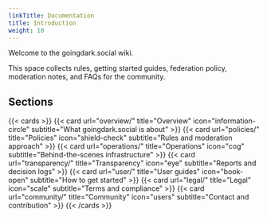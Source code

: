 ```yaml
---
linkTitle: Documentation
title: Introduction
weight: 10
---
```


Welcome to the goingdark.social wiki.

This space collects rules, getting started guides, federation policy, moderation notes, and FAQs for the community.

## Sections

{{< cards >}}
  {{< card url="overview/" title="Overview" icon="information-circle" subtitle="What goingdark.social is about" >}}
  {{< card url="policies/" title="Policies" icon="shield-check" subtitle="Rules and moderation approach" >}}
  {{< card url="operations/" title="Operations" icon="cog" subtitle="Behind-the-scenes infrastructure" >}}
  {{< card url="transparency/" title="Transparency" icon="eye" subtitle="Reports and decision logs" >}}
  {{< card url="user/" title="User guides" icon="book-open" subtitle="How to get started" >}}
  {{< card url="legal/" title="Legal" icon="scale" subtitle="Terms and compliance" >}}
  {{< card url="community/" title="Community" icon="users" subtitle="Contact and contribution" >}}
{{< /cards >}}
